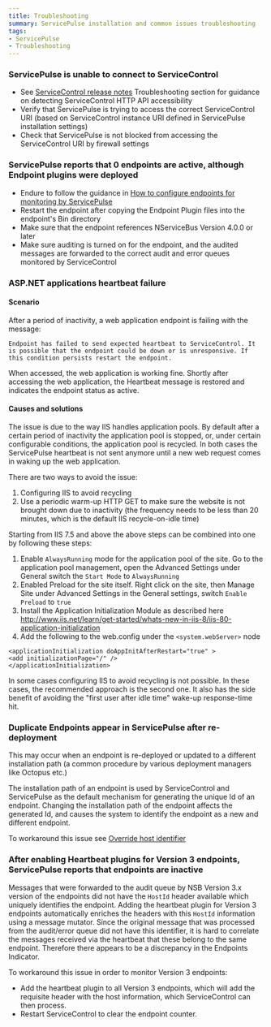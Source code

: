 ```yaml
---
title: Troubleshooting
summary: ServicePulse installation and common issues troubleshooting
tags:
- ServicePulse
- Troubleshooting
---
```



### ServicePulse is unable to connect to ServiceControl

 * See [ServiceControl release notes](https://github.com/Particular/ServiceControl/releases/) Troubleshooting section for guidance on detecting ServiceControl HTTP API accessibility
 * Verify that ServicePulse is trying to access the correct ServiceControl URI (based on ServiceControl instance URI defined in ServicePulse installation settings)
 * Check that ServicePulse is not blocked from accessing the ServiceControl URI by firewall settings


### ServicePulse reports that 0 endpoints are active, although Endpoint plugins were deployed

 * Endure to follow the guidance in [How to configure endpoints for monitoring by ServicePulse](how-to-configure-endpoints-for-monitoring.md)
 * Restart the endpoint after copying the Endpoint Plugin files into the endpoint's Bin directory
 * Make sure that the endpoint references NServiceBus Version 4.0.0 or later
 * Make sure auditing is turned on for the endpoint, and the audited messages are forwarded to the correct audit and error queues monitored by ServiceControl


### ASP.NET applications heartbeat failure


#### Scenario

After a period of inactivity, a web application endpoint is failing with the message:

	Endpoint has failed to send expected heartbeat to ServiceControl. It is possible that the endpoint could be down or is unresponsive. If this condition persists restart the endpoint.

When accessed, the web application is working fine. Shortly after accessing the web application, the Heartbeat message is restored and indicates the endpoint status as active.


#### Causes and solutions

The issue is due to the way IIS handles application pools. By default after a certain period of inactivity the application pool is stopped, or, under certain configurable conditions, the application pool is recycled. In both cases the ServicePulse heartbeat is not sent anymore until a new web request comes in waking up the web application.

There are two ways to avoid the issue:

 1. Configuring IIS to avoid recycling
 1. Use a periodic warm-up HTTP GET to make sure the website is not brought down due to inactivity (the frequency needs to be less than 20 minutes, which is the default IIS recycle-on-idle time)

Starting from IIS 7.5 and above the above steps can be combined into one by following these steps:

 1. Enable `AlwaysRunning` mode for the application pool of the site. Go to the application pool management, open the Advanced Settings under General switch the `Start Mode` to `AlwaysRunning`
 1. Enabled Preload for the site itself. Right click on the site, then Manage Site under Advanced Settings in the General settings, switch `Enable Preload` to `true`
 1. Install the Application Initialization Module as described here http://www.iis.net/learn/get-started/whats-new-in-iis-8/iis-80-application-initialization
 1. Add the following to the web.config under the `<system.webServer>` node

```
<applicationInitialization doAppInitAfterRestart="true" >
<add initializationPage="/" />
</applicationInitialization>
```

In some cases configuring IIS to avoid recycling is not possible. In these cases, the recommended approach is the second one. It also has the side benefit of avoiding the "first user after idle time" wake-up response-time hit.

### Duplicate Endpoints appear in ServicePulse after re-deployment

This may occur when an endpoint is re-deployed or updated to a different installation path (a common procedure by various deployment managers like Octopus etc.)

The installation path of an endpoint is used by ServiceControl and ServicePulse as the default mechanism for generating the unique Id of an endpoint. Changing the installation path of the endpoint affects the generated Id, and causes the system to identify the endpoint as a new and different endpoint.

To workaround this issue see [Override host identifier](/nservicebus/hosting/override-hostid.md)


### After enabling Heartbeat plugins for Version 3 endpoints, ServicePulse reports that endpoints are inactive

Messages that were forwarded to the audit queue by NSB Version 3.x version of the endpoints did not have the `HostId` header available which uniquely identifies the endpoint. Adding the heartbeat plugin for Version 3 endpoints automatically enriches the headers with this `HostId` information using a message mutator. Since the original message that was processed from the audit/error queue did not have this identifier, it is hard to correlate the messages received via the heartbeat that these belong to the same endpoint. Therefore there appears to be a discrepancy in the Endpoints Indicator.

To workaround this issue in order to monitor Version 3 endpoints:

 - Add the heartbeat plugin to all Version 3 endpoints, which will add the requisite header with the host information, which ServiceControl can then process.
 - Restart ServiceControl to clear the endpoint counter.